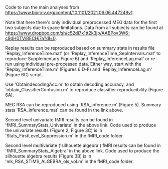 Code to run the main analyses from https://www.biorxiv.org/content/10.1101/2021.06.06.447249v1.

Note that here there's only individual preprocessed MEG data for the first two subjects due to space limitations. Data from all subjects can be found at https://www.dropbox.com/sh/c52di7x1tt2k3jp/AABPov3W6-c9dH0TViBECHj7a?dl=0.

Replay results can be reproduced based on summary stats in results file 'Replay_InferenceTime.mat' (or 'Replay_InferenceTime_SepIntervals.mat' to reproduce Supplementary Figure 6) and 'Replay_InferenceLag.mat' or re-run using individual pre-processed data. Either way, start with the 'Replay_InferenceTime.m' (Figures 6 D-F) and 'Replay_InferenceLag.m' (Figure 6C) script.

Use 'ObtaindecodingAcc.m' to obtain decoding accuracy, and 'obtain_ClassifierConfusion.m' to reproduce classifier reproducibility (Figure 6A).

MEG RSA can be reproduced using 'RSA_inference.m' (Figure 5). Summary stats 'RSA_inference.mat' can be found in the link above.

Second level univariate fMRI results can be found in 'fMRI_SummaryStats_Univariate' in the above link. Code used to produce the univariate results (Figure 2, Figure 3C) is in 'Stats_FirstLevel_Suppression.m' in the fMRI_code folder.

Second level multivariate ('silhouette algebra') fMRI results can be found in 'fMRI_SummaryStats_Algebra' in the above link. Code used to produce the silhouette algebra results (Figure 3B) is in 'mk_RSA_STIMS_ALGEBRA_ols_vol.m' in the fMRI_code folder.
